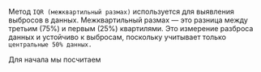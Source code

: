 Метод `IQR (межквартильный размах)` используется для выявления выбросов в данных. Межквартильный размах — это разница между третьим (75%) и первым (25%) квартилями. Это измерение разброса данных и устойчиво к выбросам, поскольку учитывает только `центральные 50% данных.`

Для начала мы посчитаем 